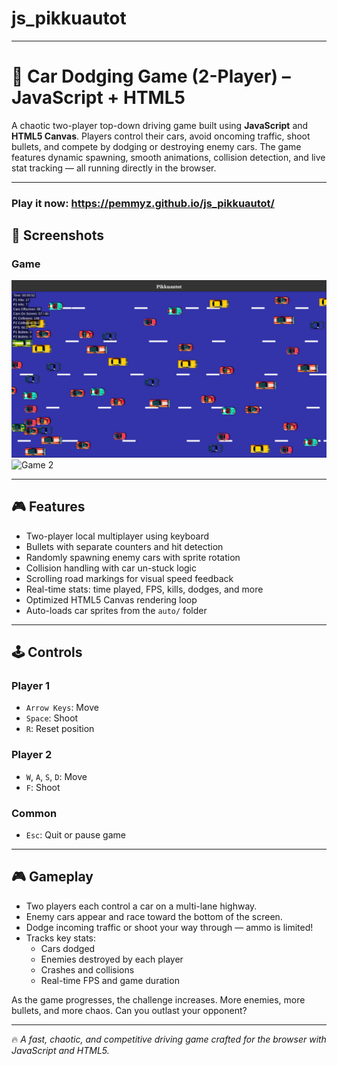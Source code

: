 # js_pikkuautot
---

# 🚗 Car Dodging Game (2-Player) – JavaScript + HTML5

A chaotic two-player top-down driving game built using **JavaScript** and **HTML5 Canvas**. Players control their cars, avoid oncoming traffic, shoot bullets, and compete by dodging or destroying enemy cars. The game features dynamic spawning, smooth animations, collision detection, and live stat tracking — all running directly in the browser.

---
### Play it now: https://pemmyz.github.io/js_pikkuautot/

## 📸 Screenshots

### Game
![Game 1](screenshots/game_1.png)  
![Game 2](screenshots/game_2.png)

---

## 🎮 Features

- Two-player local multiplayer using keyboard
- Bullets with separate counters and hit detection
- Randomly spawning enemy cars with sprite rotation
- Collision handling with car un-stuck logic
- Scrolling road markings for visual speed feedback
- Real-time stats: time played, FPS, kills, dodges, and more
- Optimized HTML5 Canvas rendering loop
- Auto-loads car sprites from the `auto/` folder

---

## 🕹 Controls

### Player 1
- `Arrow Keys`: Move  
- `Space`: Shoot  
- `R`: Reset position

### Player 2
- `W`, `A`, `S`, `D`: Move  
- `F`: Shoot

### Common
- `Esc`: Quit or pause game

---

## 🎮 Gameplay

- Two players each control a car on a multi-lane highway.
- Enemy cars appear and race toward the bottom of the screen.
- Dodge incoming traffic or shoot your way through — ammo is limited!
- Tracks key stats:
  - Cars dodged
  - Enemies destroyed by each player
  - Crashes and collisions
  - Real-time FPS and game duration

As the game progresses, the challenge increases. More enemies, more bullets, and more chaos. Can you outlast your opponent?

---

🔥 _A fast, chaotic, and competitive driving game crafted for the browser with JavaScript and HTML5._

